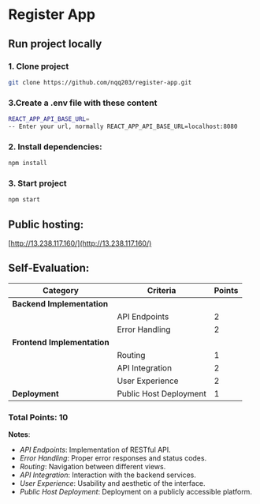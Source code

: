# Register App 

## Run project locally
### 1. Clone project
```bash
git clone https://github.com/nqq203/register-app.git
```

### 3.Create a .env file with these content
```bash
REACT_APP_API_BASE_URL=
-- Enter your url, normally REACT_APP_API_BASE_URL=localhost:8080
```

### 2. Install dependencies:
```bash
npm install
```

### 3. Start project
```bash
npm start
```

## Public hosting: 
[http://13.238.117.160/](http://13.238.117.160/)

## Self-Evaluation: 
| Category              | Criteria             | Points |
|-----------------------|----------------------|--------|
| **Backend Implementation** |                      |        |
|                       | API Endpoints        | 2      |
|                       | Error Handling       | 2      |
| **Frontend Implementation** |                     |        |
|                       | Routing              | 1      |
|                       | API Integration      | 2      |
|                       | User Experience      | 2      |
| **Deployment**          | Public Host Deployment | 1      |

### Total Points: 10

**Notes**:
- *API Endpoints*: Implementation of RESTful API.
- *Error Handling*: Proper error responses and status codes.
- *Routing*: Navigation between different views.
- *API Integration*: Interaction with the backend services.
- *User Experience*: Usability and aesthetic of the interface.
- *Public Host Deployment*: Deployment on a publicly accessible platform.
